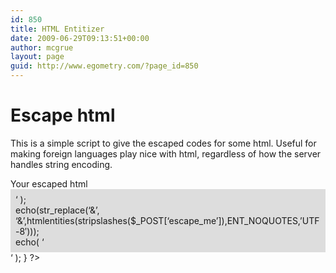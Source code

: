 ```yaml
---
id: 850
title: HTML Entitizer
date: 2009-06-29T09:13:51+00:00
author: mcgrue
layout: page
guid: http://www.egometry.com/?page_id=850
---
```

# Escape html

This is a simple script to give the escaped codes for some html. Useful for making foreign languages play nice with html, regardless of how the server handles string encoding.

<?

if( isset($_POST['escape_me']) ) {
echo( '

<h2>Your escaped html</h2> 

<div style="background-color: #ddd; padding: 8px;">
  &#8216; );<br /> echo(str_replace(&#8216;&&#8217;, &#8216;&&#8217;,htmlentities(stripslashes($_POST[&#8216;escape_me&#8217;]),ENT_NOQUOTES,&#8217;UTF-8&#8242;)));<br /> echo( &#8216;
</div>

&#8216; );  
}

?>